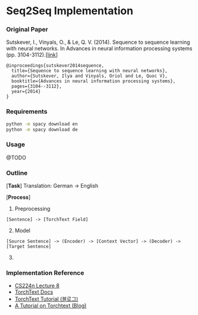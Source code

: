 # Seq2Seq Implementation

### Original Paper
Sutskever, I., Vinyals, O., & Le, Q. V. (2014). Sequence to sequence learning with neural networks. In Advances in neural information processing systems (pp. 3104-3112).[[link](http://papers.nips.cc/paper/5346-sequence-to-sequence-learning-with-neural-networks)]
```
@inproceedings{sutskever2014sequence,
  title={Sequence to sequence learning with neural networks},
  author={Sutskever, Ilya and Vinyals, Oriol and Le, Quoc V},
  booktitle={Advances in neural information processing systems},
  pages={3104--3112},
  year={2014}
}
```
### Requirements
```bash
python -m spacy download en
python -m spacy download de
```
### Usage
@TODO

### Outline

[**Task**] Translation: German -> English

[**Process**]
1. Preprocessing
```
[Sentence] -> [TorchText Field]
```

2. Model
```
[Source Sentence] -> (Encoder) -> [Context Vector] -> (Decoder) -> [Target Sentence]
```

3.

### Implementation Reference
- [CS224n Lecture 8](http://web.stanford.edu/class/cs224n/)
- [TorchText Docs](https://torchtext.readthedocs.io/en/latest/)
- [TorchText Tutorial (블로그)](https://simonjisu.github.io/nlp/2018/07/18/torchtext.html)
- [A Tutorial on Torchtext (Blog)](http://anie.me/On-Torchtext/)
